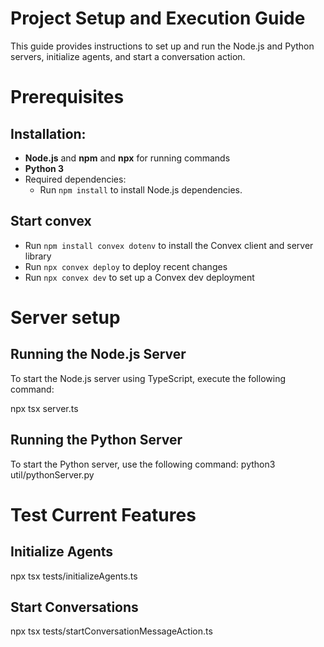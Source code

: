 # Project Setup and Execution Guide

This guide provides instructions to set up and run the Node.js and Python servers, initialize agents, and start a conversation action.

# Prerequisites

## Installation:

- **Node.js** and **npm** and **npx** for running commands
- **Python 3**
- Required dependencies:
  - Run `npm install` to install Node.js dependencies.
  
## Start convex 
- Run `npm install convex dotenv` to install the Convex client and server library
- Run `npx convex deploy` to deploy recent changes
- Run `npx convex dev` to set up a Convex dev deployment

# Server setup

## Running the Node.js Server

To start the Node.js server using TypeScript, execute the following command:

npx tsx server.ts

## Running the Python Server

To start the Python server, use the following command:
python3 util/pythonServer.py

# Test Current Features

## Initialize Agents
npx tsx tests/initializeAgents.ts

## Start Conversations
npx tsx tests/startConversationMessageAction.ts
